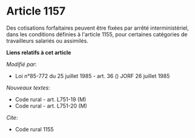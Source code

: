 # Article 1157

Des cotisations forfaitaires peuvent être fixées par arrêté interministériel, dans les conditions définies à l'article 1155,
pour certaines catégories de travailleurs salariés ou assimilés.

**Liens relatifs à cet article**

_Modifié par_:

  - Loi n°85-772 du 25 juillet 1985 - art. 36 () JORF 26 juillet 1985

_Nouveaux textes_:

  - Code rural - art. L751-19 (M)
  - Code rural - art. L751-20 (M)

_Cite_:

  - Code rural 1155
